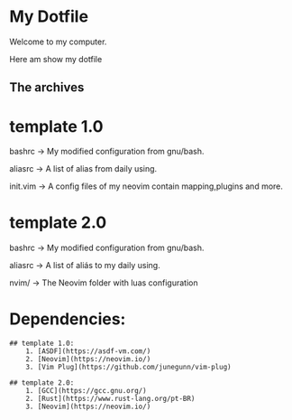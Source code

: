 # My Dotfile

Welcome to my computer.

Here am show my dotfile

## The archives

# template 1.0

bashrc -> My modified configuration from gnu/bash.

aliasrc -> A list of alias from daily using.

init.vim -> A config files of my neovim contain mapping,plugins and more.

# template 2.0

bashrc -> My modified configuration from gnu/bash.

aliasrc -> A list of aliás to my daily using.

nvim/ -> The Neovim folder with luas configuration

# Dependencies:
	## template 1.0:
		1. [ASDF](https://asdf-vm.com/)
		2. [Neovim](https://neovim.io/)
		3. [Vim Plug](https://github.com/junegunn/vim-plug)

	## template 2.0:
		1. [GCC](https://gcc.gnu.org/)
		2. [Rust](https://www.rust-lang.org/pt-BR)
		3. [Neovim](https://neovim.io/)
